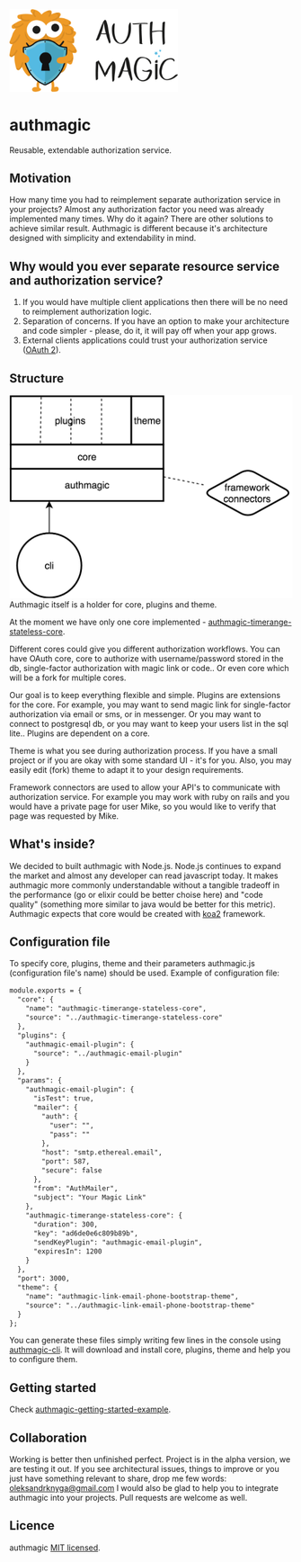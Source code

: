 <img src="https://github.com/authmagic/authmagic/blob/master/docs/images/logo.png?raw=true" width="300px"/>

authmagic
========================
Reusable, extendable authorization service.


Motivation
-----------
How many time you had to reimplement separate authorization service in your projects? Almost any authorization factor you need was already implemented many times. Why do it again?
There are other solutions to achieve similar result. Authmagic is different because it's architecture designed with simplicity and extendability in mind.

Why would you ever separate resource service and authorization service?
-----------
1. If you would have multiple client applications then there will be no need to reimplement authorization logic.
2. Separation of concerns. If you have an option to make your architecture and code simpler - please, do it, it will pay off when your app grows.
3. External clients applications could trust your authorization service (<a href="https://oauth.net/2/">OAuth 2</a>).

Structure
-----------
<img src="https://github.com/authmagic/authmagic/blob/master/docs/images/authmagic-structure.png" alt="authmagic structure" width="600px"/>
Authmagic itself is a holder for core, plugins and theme.

At the moment we have only one core implemented - <a href="https://github.com/authmagic/authmagic-timerange-stateless-core">authmagic-timerange-stateless-core</a>.

Different cores could give you different authorization workflows. You can have OAuth core, core to authorize with username/password stored in the db, single-factor authorization with magic link or code.. Or even core which will be a fork for multiple cores.

Our goal is to keep everything flexible and simple.
Plugins are extensions for the core. For example, you may want to send magic link for single-factor authorization via email or sms, or in messenger. Or you may want to connect to postgresql db, or you may want to keep your users list in the sql lite.. Plugins are dependent on a core.

Theme is what you see during authorization process. If you have a small project or if you are okay with some standard UI - it's for you. Also, you may easily edit (fork) theme to adapt it to your design requirements.

Framework connectors are used to allow your API's to communicate with authorization service. For example you may work with ruby on rails and you would have a private page for user Mike, so you would like to verify that page was requested by Mike.

What's inside?
-----------
We decided to built authmagic with Node.js. Node.js continues to expand the market and almost any developer can read javascript today. It makes authmagic more commonly understandable without a tangible tradeoff in the performance (go or elixir could be better choise here) and "code quality" (something more similar to java would be better for this metric).
Authmagic expects that core would be created with <a href="https://github.com/koajs/koa">koa2</a> framework.

Configuration file
-----------
To specify core, plugins, theme and their parameters authmagic.js (configuration file's name) should be used. Example of configuration file:
```
module.exports = {
  "core": {
    "name": "authmagic-timerange-stateless-core",
    "source": "../authmagic-timerange-stateless-core"
  },
  "plugins": {
    "authmagic-email-plugin": {
      "source": "../authmagic-email-plugin"
    }
  },
  "params": {
    "authmagic-email-plugin": {
      "isTest": true,
      "mailer": {
        "auth": {
          "user": "",
          "pass": ""
        },
        "host": "smtp.ethereal.email",
        "port": 587,
        "secure": false
      },
      "from": "AuthMailer",
      "subject": "Your Magic Link"
    },
    "authmagic-timerange-stateless-core": {
      "duration": 300,
      "key": "ad6de0e6c809b89b",
      "sendKeyPlugin": "authmagic-email-plugin",
      "expiresIn": 1200
    }
  },
  "port": 3000,
  "theme": {
    "name": "authmagic-link-email-phone-bootstrap-theme",
    "source": "../authmagic-link-email-phone-bootstrap-theme"
  }
};
```
You can generate these files simply writing few lines in the console using <a href="https://github.com/authmagic/authmagic-cli">authmagic-cli</a>. It will download and install core, plugins, theme and help you to configure them.

Getting started
-----------
Check <a href="https://github.com/authmagic/authmagic-getting-started-example">authmagic-getting-started-example</a>.

Collaboration
-----------
Working is better then unfinished perfect. Project is in the alpha version, we are testing it out. If you see architectural issues, things to improve or you just have something relevant to share, drop me few words: oleksandrknyga@gmail.com
I would also be glad to help you to integrate authmagic into your projects. Pull requests are welcome as well.

Licence
-----------
authmagic [MIT licensed](./LICENSE).
